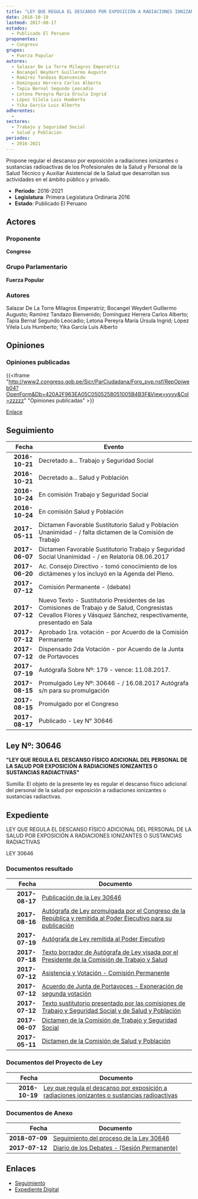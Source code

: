 ```yaml
---
title: "LEY QUE REGULA EL DESCANSO POR EXPOSICIÓN A RADIACIONES IONIZANTES O SUSTANCIAS RADIOACTIVAS"
date: 2016-10-19
lastmod: 2017-08-17
estados: 
  - Publicado El Peruano
proponentes: 
  - Congreso
grupos: 
  - Fuerza Popular
autores: 
  - Salazar De La Torre Milagros Emperatriz
  - Bocangel Weydert Guillermo Augusto
  - Ramírez Tandazo Bienvenido
  - Domínguez Herrera Carlos Alberto
  - Tapia Bernal Segundo Leocadio
  - Letona Pereyra María Úrsula Ingrid
  - López Vilela Luis Humberto
  - Yika García Luis Alberto
adherentes: 
  - 
sectores: 
  - Trabajo y Seguridad Social
  - Salud y Población
periodos: 
  - 2016-2021
---
```


Propone regular el descanso por exposición a radiaciones ionizantes o sustancias radioactivas de los Profesionales de la Salud y Personal de la Salud Técnico y Auxiliar Asistencial de la Salud que desarrollan sus actividades en el ámbito público y privado.

- **Periodo**: 2016-2021
- **Legislatura**: Primera Legislatura Ordinaria 2016
- **Estado**: Publicado El Peruano

## Actores

### Proponente

**Congreso**

### Grupo Parlamentario

**Fuerza Popular**

### Autores

Salazar De La Torre Milagros Emperatriz; Bocangel Weydert Guillermo Augusto; Ramírez Tandazo Bienvenido; Domínguez Herrera Carlos Alberto; Tapia Bernal Segundo Leocadio; Letona Pereyra María Úrsula Ingrid; López Vilela Luis Humberto; Yika García Luis Alberto


## Opiniones

### Opiniones publicadas

{{<iframe "http://www2.congreso.gob.pe/Sicr/ParCiudadana/Foro_pvp.nsf/RepOpiweb04?OpenForm&Db=420A2F963EA05C0505258051005B4B3F&View=yyyy&Col=zzzzz" "Opiniones publicadas" >}}

[Enlace](http://www2.congreso.gob.pe/Sicr/ParCiudadana/Foro_pvp.nsf/RepOpiweb04?OpenForm&Db=420A2F963EA05C0505258051005B4B3F&View=yyyy&Col=zzzzz)

## Seguimiento

| Fecha | Evento |
|------:|--------|
| **2016-10-21** | Decretado a... Trabajo y Seguridad Social|
| **2016-10-21** | Decretado a... Salud y Población|
| **2016-10-24** | En comisión Trabajo y Seguridad Social|
| **2016-10-24** | En comisión Salud y Población|
| **2017-05-11** | Dictamen Favorable Sustitutorio Salud y Población Unanimidad - / falta dictamen de la Comisión de Trabajo|
| **2017-06-07** | Dictamen Favorable Sustitutorio Trabajo y Seguridad Social Unanimidad - / en Relatoría 08.06.2017|
| **2017-06-20** | Ac. Consejo Directivo - tomó conocimiento de los dictámenes y los incluyó en la Agenda del Pleno.|
| **2017-07-12** | Comisión Permanente - (debate)|
| **2017-07-12** | Nuevo Texto - Sustitutorio Presidentes de las Comisiones de Trabajo y de Salud, Congresistas Cevallos Flores y Vásquez Sánchez, respectivamente, presentado en Sala|
| **2017-07-12** | Aprobado 1ra. votación - por Acuerdo de la Comisión Permanente|
| **2017-07-12** | Dispensado 2da Votación - por Acuerdo de la Junta de Portavoces|
| **2017-07-19** | Autógrafa Sobre Nº: 179 - vence: 11.08.2017.|
| **2017-08-15** | Promulgado Ley Nº: 30646 - / 16.08.2017 Autógrafa s/n para su promulgación|
| **2017-08-15** | Promulgado por el Congreso|
| **2017-08-17** | Publicado - Ley N° 30646|

## Ley Nº: 30646

**"LEY QUE REGULA EL DESCANSO FÍSICO ADICIONAL DEL PERSONAL DE LA SALUD POR EXPOSICIÓN A RADIACIONES IONIZANTES O SUSTANCIAS RADIACTIVAS"**

Sumilla: El objeto de la presente ley es regular el descanso físico adicional del personal de la salud por exposición a radiaciones ionizantes o sustancias radiactivas.


## Expediente

LEY QUE REGULA EL DESCANSO FÍSICO ADICIONAL DEL PERSONAL DE LA SALUD POR EXPOSICIÓN A RADIACIONES IONIZANTES O SUSTANCIAS RADIACTIVAS

LEY 30646


### Documentos resultado

| Fecha | Documento |
|------:|--------|
| **2017-08-17** | [Publicación de la Ley 30646](http://www.leyes.congreso.gob.pe/Documentos/2016_2021/ADLP/Normas_Legales/30646-LEY.pdf) |
| **2017-08-16** | [Autógrafa de Ley promulgada por el Congreso de la República y remitida al Poder Ejecutivo para su publicación](http://www.leyes.congreso.gob.pe/Documentos/2016_2021/ADLP/Texto_Aprobado/AU0042620170816.pdf) |
| **2017-07-19** | [Autógrafa de Ley remitida al Poder Ejecutivo](http://www.leyes.congreso.gob.pe/Documentos/2016_2021/Autografas/Ley_y_de_Resolucion_Legislativa/AU0042620170719.PDF) |
| **2017-07-18** | [Texto borrador de Autógrafa de Ley visada por el Presidente de la Comisión de Trabajo y Salud](http://www.leyes.congreso.gob.pe/Documentos/2016_2021/Texto_Borrador_de_Autografa/BAU0042620170717..pdf) |
| **2017-07-12** | [Asistencia y Votación - Comisión Permanente](http://www.leyes.congreso.gob.pe/Documentos/2016_2021/Asistencia_y_Votacion/Proyectos_de_Ley/AV0042620170712..pdf) |
| **2017-07-12** | [Acuerdo de Junta de Portavoces - Exoneración de segunda votación](http://www.leyes.congreso.gob.pe/Documentos/2016_2021/Acuerdos/Junta_Portavoces/AJP0042620170712.pdf) |
| **2017-07-12** | [Texto sustitutorio presentado por las comisiones de Trabajo y Seguridad Social y de Salud y Población](http://www.leyes.congreso.gob.pe/Documentos/2016_2021/Texto_Sustitutorio/Proyectos_de_Ley/TS0042620170712.pdf) |
| **2017-06-07** | [Dictamen de la Comisión de Trabajo y Seguridad Social](http://www.leyes.congreso.gob.pe/Documentos/2016_2021/Dictamenes/Proyectos_de_Ley/00426DC22MAY20170607.pdf) |
| **2017-05-11** | [Dictamen de la Comisión de Salud y Población](http://www.leyes.congreso.gob.pe/Documentos/2016_2021/Dictamenes/Proyectos_de_Ley/00426DC21MAY20170511.pdf) |

### Documentos del Proyecto de Ley

| Fecha | Documento |
|------:|--------|
| **2016-10-19** | [Ley que regula el descanso por exposición a radiaciones ionizantes o sustancias radioactivas](http://www.leyes.congreso.gob.pe/Documentos/2016_2021/Proyectos_de_Ley_y_de_Resoluciones_Legislativas/PL0042620161019..pdf) |

### Documentos de Anexo

| Fecha | Documento |
|------:|--------|
| **2018-07-09** | [Seguimiento del proceso de la Ley 30646](http://www.leyes.congreso.gob.pe/Documentos/2016_2021/Seguimiento_de_Proyectos_de_Ley/00426PL20180709.pdf) |
| **2017-07-12** | [Diario de los Debates - (Sesión Permanente)](http://www2.congreso.gob.pe/Sicr/DiarioDebates/Publicad.nsf/SesionesPleno/05256D6E0073DFE90525815C006190DC/$FILE/PER-2016-13.pdf) |

## Enlaces 

- [Seguimiento](http://www2.congreso.gob.pehttp://www2.congreso.gob.pe/Sicr/TraDocEstProc/CLProLey2016.nsf/f7fff46988ca05b1052578e100829cc7/7626aceee76dbdf605258051005c9bd6?OpenDocument)
- [Expediente Digital](http://www2.congreso.gob.pehttp://www2.congreso.gob.pe/Sicr/TraDocEstProc/CLProLey2016.nsf/f7fff46988ca05b1052578e100829cc7/7626aceee76dbdf605258051005c9bd6?OpenDocument&Click=05257FB7005EB655.eb71d0cf91d8294e05256cdf006b5706/$Body/0.1C6C)
